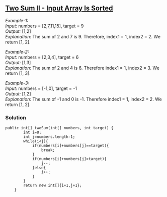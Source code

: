 ## [Two Sum II - Input Array Is Sorted]()

*Example-1:* <br/>
*Input:* numbers = [2,7,11,15], target = 9 <br/>
*Output:* [1,2] <br/>
*Explanation:* The sum of 2 and 7 is 9. Therefore, index1 = 1, index2 = 2. We return [1, 2]. <br/>

*Example-2:* <br/>
*Input:* numbers = [2,3,4], target = 6 <br/>
*Output:* [1,3] <br/>
*Explanation:* The sum of 2 and 4 is 6. Therefore index1 = 1, index2 = 3. We return [1, 3]. <br/>

*Example-3:* <br/>
*Input:* numbers = [-1,0], target = -1 <br/>
*Output:* [1,2] <br/>
*Explanation:* The sum of -1 and 0 is -1. Therefore index1 = 1, index2 = 2. We return [1, 2]. <br/>

### Solution
```
public int[] twoSum(int[] numbers, int target) {
        int i=0;
        int j=numbers.length-1;
        while(i<j){
            if(numbers[i]+numbers[j]==target){
                break;
            }
            if(numbers[i]+numbers[j]>target){
                j--;
            }else{
                i++;
            }
        }
        return new int[]{i+1,j+1};
    }
```